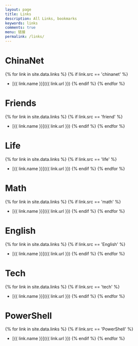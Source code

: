 ```yaml
---
layout: page
title: Links
description: All Links, bookmarks
keywords: links
comments: true
menu: 链接
permalink: /links/
---
```


# ChinaNet

  {% for link in site.data.links %}
    {% if link.src == 'chinanet' %}

  - [{{ link.name }}]({{ link.url }})
    {% endif %}
    {% endfor %}

# Friends

{% for link in site.data.links %}
  {% if link.src == 'friend' %}

* [{{ link.name }}]({{ link.url }})
  {% endif %}
  {% endfor %}

# Life

{% for link in site.data.links %}
  {% if link.src == 'life' %}
* [{{ link.name }}]({{ link.url }})
  {% endif %}
{% endfor %}

# Math

{% for link in site.data.links %}
  {% if link.src == 'math' %}

* [{{ link.name }}]({{ link.url }})
  {% endif %}
  {% endfor %}

# English

{% for link in site.data.links %}
  {% if link.src == 'English' %}

* [{{ link.name }}]({{ link.url }})
  {% endif %}
  {% endfor %}

# Tech 

{% for link in site.data.links %}
  {% if link.src == 'tech' %}

- [{{ link.name }}]({{ link.url }})
  {% endif %}
  {% endfor %}
  
# PowerShell 

{% for link in site.data.links %}
  {% if link.src == 'PowerShell' %}

- [{{ link.name }}]({{ link.url }})
  {% endif %}
  {% endfor %}

